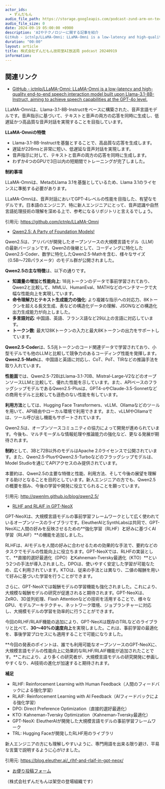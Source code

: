 ```yaml
---
actor_ids:
  - ずんだもん
audio_file_path: https://storage.googleapis.com/podcast-zund-arm-on-tech/audio/株式会社ずんだもん技術室AI放送局_podcast_20240919.mp3
audio_file_size: 0
date: 2024-09-19 05:00:00 +0900
description: 'AIやテクノロジーに関する記事を紹介  
GitHub - ictnlp/LLaMA-Omni: LLaMA-Omni is a low-latency and high-quality end-to-end speech interaction model built upon Llama-3.1-8B-Instruct, aiming to achieve speech capabilities at the GPT-4o level.、Qwen2.5: A Party of Foundation Models!、RLHF and RLAIF in GPT-NeoX'
duration: "00:00"
layout: article
title: 株式会社ずんだもん技術室AI放送局 podcast 20240919
information: 
---
```


## 関連リンク


- [GitHub - ictnlp/LLaMA-Omni: LLaMA-Omni is a low-latency and high-quality end-to-end speech interaction model built upon Llama-3.1-8B-Instruct, aiming to achieve speech capabilities at the GPT-4o level.](https://github.com/ictnlp/LLaMA-Omni)  



LLaMA-Omniは、Llama-3.1-8B-Instructをベースに構築された、音声言語モデルです。音声指示に基づいて、テキストと音声の両方の応答を同時に生成し、低遅延かつ高品質な音声対話を実現することを目指しています。

**LLaMA-Omniの特徴**

* Llama-3.1-8B-Instructを基盤とすることで、高品質な応答を生成します。
* 遅延が226msと非常に短い、低遅延な音声対話を実現します。
* 音声指示に対して、テキストと音声の両方の応答を同時に生成します。
* わずか4つのGPUで3日以内の短期間でトレーニングが完了しました。


**制約事項**

LLaMA-Omniは、MetaのLlama 3.1を基盤としているため、Llama 3.1のライセンスに準拠する必要があります。


LLaMA-Omniは、音声対話においてGPT-4レベルの性能を目指した、有望なモデルです。日本語のエンジニア、特に新人エンジニアにとって、音声認識や自然言語処理技術の理解を深める上で、参考になるリポジトリと言えるでしょう。

引用元: https://github.com/ictnlp/LLaMA-Omni


- [Qwen2.5: A Party of Foundation Models!](http://qwenlm.github.io/blog/qwen2.5/)  


Qwen2.5は、アリババが開発したオープンソースの大規模言語モデル（LLM）の最新バージョンです。Qwen2の後継として、コーディングに特化したQwen2.5-Coder、数学に特化したQwen2.5-Mathを含む、様々なサイズ（0.5B〜72Bパラメータ）のモデル群が公開されました。

**Qwen2.5の主な特徴**は、以下の通りです。

* **知識量の増加と性能向上**: 18兆トークンのデータで事前学習されており、Qwen2と比較して、MMLU、HumanEval、MATHなどのベンチマークで大幅な性能向上を実現しています。
* **命令理解力とテキスト生成能力の強化**: より複雑な指示への対応力、8Kトークンを超える長文生成、表などの構造化データの理解、JSONなどの構造化出力生成能力が向上しました。
* **多言語対応**: 中国語、英語、フランス語など29以上の言語に対応しています。
* **トークン数**: 最大128Kトークンの入力と最大8Kトークンの出力をサポートしています。


**Qwen2.5-Coder**は、5.5兆トークンのコード関連データで学習されており、小型モデルでも他のLLMと比較して競争力のあるコーディング性能を発揮します。**Qwen2.5-Math**は、中国語と英語に対応し、CoT、PoT、TIRなどの推論手法を取り入れています。

**性能面**では、Qwen2.5-72BはLlama-3.1-70B、Mistral-Large-V2などのオープンソースLLMと比較して、優れた性能を示しています。また、APIベースのフラッグシップモデルであるQwen2.5-Plusは、GPT4-oやClaude-3.5-Sonnetなどの商用モデルと比較しても遜色のない性能を有しています。


**利用方法**としては、Hugging Face Transformers、vLLM、Ollamaなどのツールを用いて、API経由やローカル環境で利用できます。また、vLLMやOllamaでは、ツール呼び出し機能もサポートされています。


Qwen2.5は、オープンソースコミュニティの協力によって開発が進められています。今後も、マルチモーダルな情報処理や推論能力の強化など、更なる発展が期待されます。


**制約**として、3Bと72B以外のモデルはApache 2.0ライセンスで公開されています。また、Qwen2.5-PlusやQwen2.5-Turboなどのフラッグシップモデルは、Model Studioを通じてAPIアクセスのみ提供されています。


本要約は、Qwen2.5の主要な特徴と性能、利用方法、そして今後の展望を理解する助けとなることを目的としています。新人エンジニアの方でも、Qwen2.5の概要を掴み、今後の学習や開発に役立てられることを願っています。 


引用元: http://qwenlm.github.io/blog/qwen2.5/


- [RLHF and RLAIF in GPT-NeoX](https://blog.eleuther.ai/_rlhf-and-rlaif-in-gpt-neox/)  



GPT-NeoXは、大規模言語モデルの事前学習フレームワークとして広く使われているオープンソースのライブラリです。EleutherAIとSynthLabsは共同で、GPT-NeoXに人間の好みを反映させるための**強化学習（RLHF）**と**好みに基づくAI学習（RLAIF）**の機能を追加しました。

RLHFは、AIモデルを人間の好みに合わせるための効果的な手法で、要約などのタスクでモデルの性能向上に役立ちます。GPT-NeoXでは、RLHFの実装として、**直接的選好最適化（DPO）**と**Kahneman-Tversky最適化（KTO）**という2つの手法が導入されました。DPOは、使いやすく安定した学習が可能なため、広く利用されています。KTOは、従来の手法とは異なり、二値の報酬を用いて好みに基づいた学習を行うことができます。

さらに、GPT-NeoXでは報酬モデルの学習機能も強化されました。これにより、大規模な報酬モデルの研究が促進されると期待されます。GPT-NeoXは、ZeRO、3D並列処理、Flash Attentionなどの技術を活用することで、様々なGPU、モデルアーキテクチャ、ネットワーク環境、ジョブランチャーに対応し、大規模モデルの学習を効率的に行うことができます。

今回のRLHF/RLAIF機能の追加により、GPT-NeoXは既存のTRLなどのライブラリと比べて、**30～40%の速度向上**を実現しました。これは、事前学習の最適化を、事後学習プロセスにも適用することで可能になりました。

**今回の発表のポイントは、誰でも利用可能なオープンソースのGPT-NeoXに、大規模言語モデルの性能向上に効果的なRLHF/RLAIF機能が追加されたことです。**これにより、より多くの研究者が、大規模言語モデルの研究開発に参画しやすくなり、AI技術の進化が加速すると期待されます。


**補足**

* RLHF: Reinforcement Learning with Human Feedback（人間のフィードバックによる強化学習）
* RLAIF: Reinforcement Learning with AI Feedback（AIフィードバックによる強化学習）
* DPO: Direct Preference Optimization（直接的選好最適化）
* KTO: Kahneman-Tversky Optimization（Kahneman-Tversky最適化）
* GPT-NeoX: EleutherAIが開発した大規模言語モデルの事前学習フレームワーク
* TRL: Hugging Faceが開発したRLHF用のライブラリ


新人エンジニアの方にも理解しやすいように、専門用語を出来る限り避け、平易な言葉で説明するように心がけました。

引用元: https://blog.eleuther.ai/_rlhf-and-rlaif-in-gpt-neox/



- [お便り投稿フォーム](https://forms.gle/ffg4JTfqdiqK62qf9)

（株式会社ずんだもんは架空の登場組織です）
